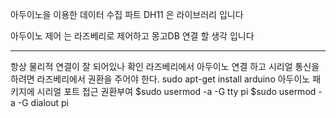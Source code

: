 아두이노을 이용한 데이터 수집 파트
DH11 은 라이브러리 입니다

아두이노 제어 는 라즈베리로 제어하고 몽고DB 연결 할 생각 입니다

-------------------------------------------
항상 물리적 연결이 잘 되어있나 확인 
라즈베리에서 아두이노 연결 하고 시리얼 통신을 하려면 라즈베리에서 권환을 주어야 한다.
sudo apt-get install arduino
아두이노 패키지에 시리얼 포트 접근 권환부여
$sudo usermod -a -G tty pi
$sudo usermod -a -G dialout pi
